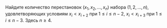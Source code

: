 Найдите количество перестановок $(x_1,x_2,\dots,x_n)$ набора $(1,2,\dots,n)$, удовлетворяющих условиям $x_i< x_{i+2}$ при $1 \leq i \leq n-2$, $x_i< x_{i+3}$ при $1 \leq i \leq n-3$. Здесь $n \geq 4$.